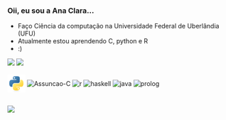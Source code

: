 ### Oii, eu sou a Ana Clara...

* Faço Ciência da computação na Universidade Federal de Uberlândia (UFU)
* Atualmente estou aprendendo C, python e R
* :)

<div>
  <img height=150 src="https://github-readme-stats.vercel.app/api?username=anaclaramcarvalho&theme=tokyonight&show_icons=true" />
  <img height=120 src="https://github-readme-stats.vercel.app/api/top-langs?username=anaclaramcarvalho&layout=compact&langs_count=16&theme=github_dark" />
</div>  


<div style="display: inline_block"><br>
  <img align="center" alt="Anna-Python" height="40" width="40" src="https://raw.githubusercontent.com/devicons/devicon/master/icons/python/python-original.svg">
  <img align="center" alt="Assuncao-C" height="40" width="40" src="https://cdn.jsdelivr.net/gh/devicons/devicon/icons/c/c-original.svg">
  <img align="center" alt = "r" height="40" width="40"  src="https://img.shields.io/badge/R-276DC3?style=for-the-badge&logo=r&logoColor=white">
  <img align="center" alt = "haskell" height="40" width="40" src="https://cdn.jsdelivr.net/gh/devicons/devicon@latest/icons/haskell/haskell-original.svg">
 <img align="center" alt = "java" height="40" width="40" src="https://cdn.jsdelivr.net/gh/devicons/devicon@latest/icons/java/java-original.svg">
  <img align="center" alt = "prolog" height="40" width="40"  src="https://cdn.jsdelivr.net/gh/devicons/devicon@latest/icons/prolog/prolog-original.svg">
</div>

##

<div>
   <a align="center"  href = "mailto:anaclaram290@gmail.com"><img src="https://img.shields.io/badge/-Gmail-%23333?style=for-the-badge&logo=gmail&logoColor=white" target="_blank">
    <a https://github.com/anaclaramcarvalho/anaclaramcarvalho/blob/output/github-contribution-grid-snake.svg>
</div>

